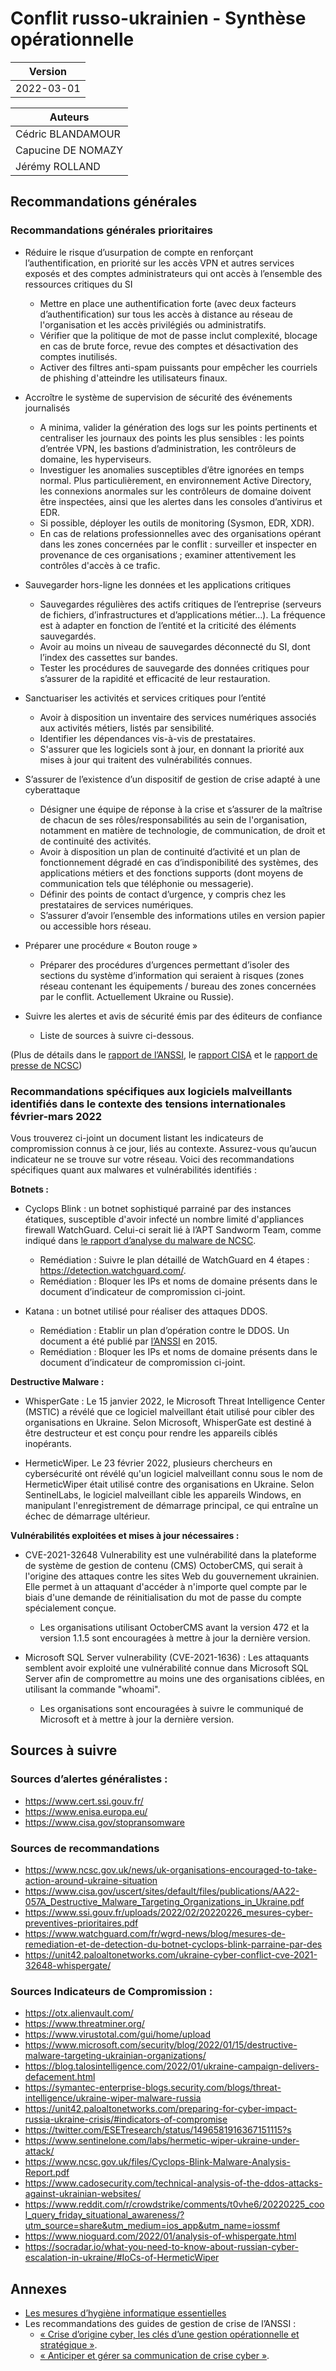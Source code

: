 # Conflit russo-ukrainien - Synthèse opérationnelle

| Version |
|---|
| 2022-03-01 |

| Auteurs |
|---|
| Cédric BLANDAMOUR |
| Capucine DE NOMAZY |
| Jérémy ROLLAND |



## Recommandations générales

### Recommandations générales prioritaires

* Réduire le risque d’usurpation de compte en renforçant l’authentification, en priorité sur les accès VPN et autres services exposés et des comptes administrateurs qui ont accès à l’ensemble des ressources critiques du SI
  * Mettre en place une authentification forte (avec deux facteurs d’authentification) sur tous les accès à distance au réseau de l'organisation et les accès privilégiés ou administratifs.
  * Vérifier que la politique de mot de passe inclut complexité, blocage en cas de brute force, revue des comptes et désactivation des comptes inutilisés.
  * Activer des filtres anti-spam puissants pour empêcher les courriels de phishing d'atteindre les utilisateurs finaux.

* Accroître le système de supervision de sécurité des événements journalisés
  * A minima, valider la génération des logs sur les points pertinents et centraliser les journaux des points les plus sensibles : les points d’entrée VPN, les bastions d’administration, les contrôleurs de domaine, les hyperviseurs.
  * Investiguer les anomalies susceptibles d’être ignorées en temps normal. Plus particulièrement, en environnement Active Directory, les connexions anormales sur les contrôleurs de domaine doivent être inspectées, ainsi que les alertes dans les consoles d’antivirus et EDR.
  * Si possible, déployer les outils de monitoring (Sysmon, EDR, XDR).
  * En cas de relations professionnelles avec des organisations opérant dans les zones concernées par le conflit : surveiller et inspecter en provenance de ces organisations ; examiner attentivement les contrôles d'accès à ce trafic.

* Sauvegarder hors-ligne les données et les applications critiques 
  * Sauvegardes régulières des actifs critiques de l’entreprise (serveurs de fichiers, d’infrastructures et d’applications métier…). La fréquence est à adapter en fonction de l’entité et la criticité des éléments sauvegardés.
  * Avoir au moins un niveau de sauvegardes déconnecté du SI, dont l’index des cassettes sur bandes.
  * Tester les procédures de sauvegarde des données critiques pour s’assurer de la rapidité et efficacité de leur restauration.

* Sanctuariser les activités et services critiques pour l’entité
  * Avoir à disposition un inventaire des services numériques associés aux activités métiers, listés par sensibilité.
  * Identifier les dépendances vis-à-vis de prestataires.
  * S'assurer que les logiciels sont à jour, en donnant la priorité aux mises à jour qui traitent des vulnérabilités connues. 

* S’assurer de l’existence d’un dispositif de gestion de crise adapté à une cyberattaque
  * Désigner une équipe de réponse à la crise et s’assurer de la maîtrise de chacun de ses rôles/responsabilités au sein de l'organisation, notamment en matière de technologie, de communication, de droit et de continuité des activités.
  * Avoir à disposition un plan de continuité d’activité et un plan de fonctionnement dégradé en cas d’indisponibilité des systèmes, des applications métiers et des fonctions supports (dont moyens de communication tels que téléphonie ou messagerie).
  * Définir des points de contact d’urgence, y compris chez les prestataires de services numériques. 
  * S’assurer d’avoir l’ensemble des informations utiles en version papier ou accessible hors réseau.

* Préparer une procédure « Bouton rouge » 
  * Préparer des procédures d’urgences permettant d’isoler des sections du système d’information qui seraient à risques (zones réseau contenant les équipements / bureau des zones concernées par le conflit. Actuellement Ukraine ou Russie).

* Suivre les alertes et avis de sécurité émis par des éditeurs de confiance
  * Liste de sources à suivre ci-dessous.


(Plus de détails dans le [rapport de l’ANSSI](https://www.ssi.gouv.fr/uploads/2022/02/20220226_mesures-cyber-preventives-prioritaires.pdf), le [rapport CISA](https://www.cisa.gov/sites/default/files/publications/cisa_insight_mitigating_foreign_influence_508.pdf) et le [rapport de presse de NCSC](https://www.ncsc.gov.uk/news/uk-organisations-encouraged-to-take-action-around-ukraine-situation))


### Recommandations spécifiques aux logiciels malveillants identifiés dans le contexte des tensions internationales février-mars 2022

Vous trouverez ci-joint un document listant les indicateurs de compromission connus à ce jour, liés au contexte. Assurez-vous qu’aucun indicateur ne se trouve sur votre réseau. 
Voici des recommandations spécifiques quant aux malwares et vulnérabilités identifiés : 


**Botnets :**
* Cyclops Blink : un botnet sophistiqué parrainé par des instances étatiques, susceptible d'avoir infecté un nombre limité d'appliances firewall WatchGuard. Celui-ci serait lié à l’APT Sandworm Team, comme indiqué dans [le rapport d’analyse du malware de NCSC](https://www.ncsc.gov.uk/files/Cyclops-Blink-Malware-Analysis-Report.pdf).
  * Remédiation : Suivre le plan détaillé de WatchGuard en 4 étapes : https://detection.watchguard.com/.
  * Remédiation : Bloquer les IPs et noms de domaine présents dans le document d’indicateur de compromission ci-joint.

* Katana : un botnet utilisé pour réaliser des attaques DDOS.
  * Remédiation : Etablir un plan d’opération contre le DDOS. Un document a été publié par [l’ANSSI](https://www.ssi.gouv.fr/uploads/2015/03/NP_Guide_DDoS.pdf) en 2015. 
  * Remédiation : Bloquer les IPs et noms de domaine présents dans le document d’indicateur de compromission ci-joint.


**Destructive Malware :**
* WhisperGate : Le 15 janvier 2022, le Microsoft Threat Intelligence Center (MSTIC) a révélé que ce logiciel malveillant était utilisé pour cibler des organisations en Ukraine. Selon Microsoft, WhisperGate est destiné à être destructeur et est conçu pour rendre les appareils ciblés inopérants.

* HermeticWiper. Le 23 février 2022, plusieurs chercheurs en cybersécurité ont révélé qu'un logiciel malveillant connu sous le nom de HermeticWiper était utilisé contre des organisations en Ukraine. Selon SentinelLabs, le logiciel malveillant cible les appareils Windows, en manipulant l'enregistrement de démarrage principal, ce qui entraîne un échec de démarrage ultérieur.


**Vulnérabilités exploitées et mises à jour nécessaires :**
* CVE-2021-32648 Vulnerability est une vulnérabilité dans la plateforme de système de gestion de contenu (CMS) OctoberCMS, qui serait à l'origine des attaques contre les sites Web du gouvernement ukrainien. Elle permet à un attaquant d'accéder à n'importe quel compte par le biais d'une demande de réinitialisation du mot de passe du compte spécialement conçue.
  * Les organisations utilisant OctoberCMS avant la version 472 et la version 1.1.5 sont encouragées à mettre à jour la dernière version.

* Microsoft SQL Server vulnerability (CVE-2021-1636) : Les attaquants semblent avoir exploité une vulnérabilité connue dans Microsoft SQL Server afin de compromettre au moins une des organisations ciblées, en utilisant la commande "whoami". 
  * Les organisations sont encouragées à suivre le communiqué de Microsoft et à mettre à jour la dernière version.


## Sources à suivre

### Sources d’alertes généralistes :
* https://www.cert.ssi.gouv.fr/
* https://www.enisa.europa.eu/
* https://www.cisa.gov/stopransomware


### Sources de recommandations 
* https://www.ncsc.gov.uk/news/uk-organisations-encouraged-to-take-action-around-ukraine-situation
* https://www.cisa.gov/uscert/sites/default/files/publications/AA22-057A_Destructive_Malware_Targeting_Organizations_in_Ukraine.pdf
* https://www.ssi.gouv.fr/uploads/2022/02/20220226_mesures-cyber-preventives-prioritaires.pdf
* https://www.watchguard.com/fr/wgrd-news/blog/mesures-de-remediation-et-de-detection-du-botnet-cyclops-blink-parraine-par-des
* https://unit42.paloaltonetworks.com/ukraine-cyber-conflict-cve-2021-32648-whispergate/


### Sources Indicateurs de Compromission : 
* https://otx.alienvault.com/
* https://www.threatminer.org/
* https://www.virustotal.com/gui/home/upload
* https://www.microsoft.com/security/blog/2022/01/15/destructive-malware-targeting-ukrainian-organizations/
* https://blog.talosintelligence.com/2022/01/ukraine-campaign-delivers-defacement.html
* https://symantec-enterprise-blogs.security.com/blogs/threat-intelligence/ukraine-wiper-malware-russia
* https://unit42.paloaltonetworks.com/preparing-for-cyber-impact-russia-ukraine-crisis/#indicators-of-compromise
* https://twitter.com/ESETresearch/status/1496581916367151115?s
* https://www.sentinelone.com/labs/hermetic-wiper-ukraine-under-attack/
* https://www.ncsc.gov.uk/files/Cyclops-Blink-Malware-Analysis-Report.pdf
* https://www.cadosecurity.com/technical-analysis-of-the-ddos-attacks-against-ukrainian-websites/
* https://www.reddit.com/r/crowdstrike/comments/t0vhe6/20220225_cool_query_friday_situational_awareness/?utm_source=share&utm_medium=ios_app&utm_name=iossmf
* https://www.nioguard.com/2022/01/analysis-of-whispergate.html
* https://socradar.io/what-you-need-to-know-about-russian-cyber-escalation-in-ukraine/#IoCs-of-HermeticWiper


## Annexes

* [Les mesures d’hygiène informatique essentielles](https://www.ssi.gouv.fr/actualite/le-nouveau-guide-dhygiene-informatique-renforcer-la-securite-de-son-systeme-dinformation-en-42-mesures/#:~:text=Paru%20en%20janvier%202013%20dans%20sa%20premi%C3%A8re%20version%2C,qui%20y%20sont%20%C3%A9dict%C3%A9es%20avaient%20%C3%A9t%C3%A9%20appliqu%C3%A9es%20)  
* Les recommandations des guides de gestion de crise de l’ANSSI :
  * [« Crise d’origine cyber, les clés d’une gestion opérationnelle et stratégique »](https://www.ssi.gouv.fr/guide/crise-dorigine-cyber-les-cles-dune-gestion-operationnelle-et-strategique/). 
  * [« Anticiper et gérer sa communication de crise cyber »](https://www.ssi.gouv.fr/guide/anticiper-et-gerer-sa-communication-de-crise-cyber/).  
